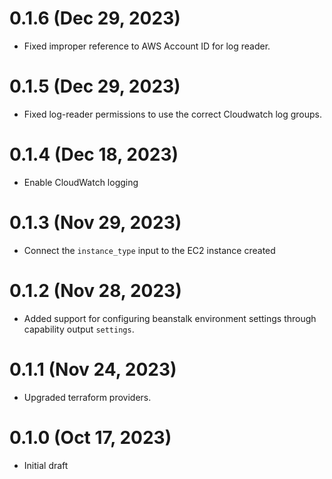 # 0.1.6 (Dec 29, 2023)
* Fixed improper reference to AWS Account ID for log reader.

# 0.1.5 (Dec 29, 2023)
* Fixed log-reader permissions to use the correct Cloudwatch log groups.

# 0.1.4 (Dec 18, 2023)
* Enable CloudWatch logging

# 0.1.3 (Nov 29, 2023)
* Connect the `instance_type` input to the EC2 instance created

# 0.1.2 (Nov 28, 2023)
* Added support for configuring beanstalk environment settings through capability output `settings`.

# 0.1.1 (Nov 24, 2023)
* Upgraded terraform providers.

# 0.1.0 (Oct 17, 2023)
* Initial draft
